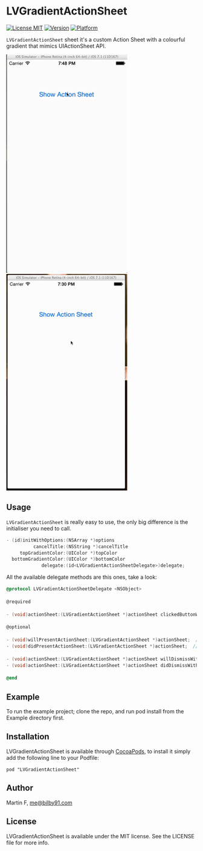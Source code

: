 # LVGradientActionSheet

[![License MIT](https://go-shields.herokuapp.com/license-MIT-blue.png)]()
[![Version](http://cocoapod-badges.herokuapp.com/v/LVGradientActionSheet/badge.png)](http://cocoadocs.org/docsets/LVGradientActionSheet)
[![Platform](http://cocoapod-badges.herokuapp.com/p/LVGradientActionSheet/badge.png)](http://cocoadocs.org/docsets/LVGradientActionSheet)

`LVGradientActionSheet` sheet it's a custom Action Sheet with a colourful gradient that mimics UIActionSheet API.

![Blue](https://github.com/bilby91/LVGradientActionSheet/blob/master/blue-sample.gif?raw=true)
![Red](https://github.com/bilby91/LVGradientActionSheet/blob/master/red-sample.gif?raw=true)

## Usage

`LVGradientActionSheet` is really easy to use, the only big difference is the initialiser you need to call. 

```objective-c
- (id)initWithOptions:(NSArray *)options
          cancelTitle:(NSString *)cancelTitle
     topGradientColor:(UIColor *)topColor
  bottomGradientColor:(UIColor *)bottomColor
             delegate:(id<LVGradientActionSheetDelegate>)delegate;
```

All the available delegate methods are this ones, take a look:

```objective-c
@protocol LVGradientActionSheetDelegate <NSObject>

@required

- (void)actionSheet:(LVGradientActionSheet *)actionSheet clickedButtonWithOption:(NSString *)option;

@optional

- (void)willPresentActionSheet:(LVGradientActionSheet *)actionSheet;  // before animation and showing view
- (void)didPresentActionSheet:(LVGradientActionSheet *)actionSheet;  // after animation

- (void)actionSheet:(LVGradientActionSheet *)actionSheet willDismissWithOption:(NSString *)option; // before animation and hiding view
- (void)actionSheet:(LVGradientActionSheet *)actionSheet didDismissWithWithOption:(NSString *)option;  // after animation

@end
```



## Example 

To run the example project; clone the repo, and run pod install from the Example directory first.

## Installation

LVGradientActionSheet is available through [CocoaPods](http://cocoapods.org), to install
it simply add the following line to your Podfile:

    pod "LVGradientActionSheet"

## Author

Martin F, me@bilby91.com

## License

LVGradientActionSheet is available under the MIT license. See the LICENSE file for more info.
